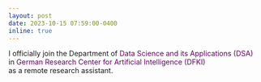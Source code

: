 ```yaml
---
layout: post
date: 2023-10-15 07:59:00-0400
inline: true
---
```


I officially join the Department of <font color="#660066">Data Science and its Applications (DSA)</font><br /> in <font color="#660066">German Research Center for Artificial Intelligence (DFKI)</font><br /> as a remote research assistant.